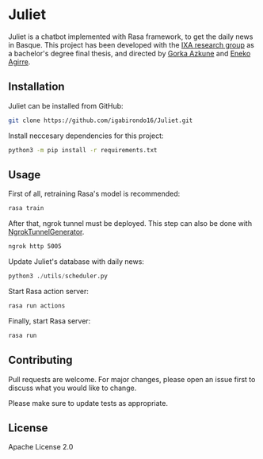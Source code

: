 # Juliet
Juliet is a chatbot implemented with Rasa framework, to get the daily news in Basque. This project has been developed with the [IXA research group](http://ixa.si.ehu.es/) as a bachelor's degree final thesis, and directed by [Gorka Azkune](https://gazkune.github.io/) and [Eneko Agirre](https://eagirre.github.io/).

## Installation

Juliet can be installed from GitHub:

```bash
git clone https://github.com/igabirondo16/Juliet.git
```
Install neccesary dependencies for this project:
```bash
python3 -m pip install -r requirements.txt
```


## Usage

First of all, retraining Rasa's model is recommended:
```bash
rasa train
```

After that, ngrok tunnel must be deployed. This step can also be done with [NgrokTunnelGenerator](https://github.com/igabirondo16/NgrokTunnelGenerator).

```bash
ngrok http 5005
```

Update Juliet's database with daily news:
```python
python3 ./utils/scheduler.py
```

Start Rasa action server:

```bash
rasa run actions
```

Finally, start Rasa server:

```bash
rasa run
```

## Contributing
Pull requests are welcome. For major changes, please open an issue first to discuss what you would like to change.

Please make sure to update tests as appropriate.

## License
Apache License 2.0
